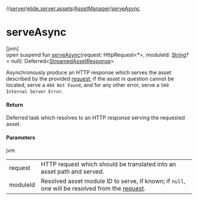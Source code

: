//[server](../../../index.md)/[elide.server.assets](../index.md)/[AssetManager](index.md)/[serveAsync](serve-async.md)

# serveAsync

[jvm]\
open suspend fun [serveAsync](serve-async.md)(request: HttpRequest&lt;*&gt;, moduleId: [String](https://kotlinlang.org/api/latest/jvm/stdlib/kotlin/-string/index.html)? = null): Deferred&lt;[StreamedAssetResponse](../../elide.server/index.md#-491452832%2FClasslikes%2F-1343588467)&gt;

Asynchronously produce an HTTP response which serves the asset described by the provided [request](serve-async.md); if the asset in question cannot be located, serve a `404 Not Found`, and for any other error, serve a `500 Internal Server Error`.

#### Return

Deferred task which resolves to an HTTP response serving the requested asset.

#### Parameters

jvm

| | |
|---|---|
| request | HTTP request which should be translated into an asset path and served. |
| moduleId | Resolved asset module ID to serve, if known; if `null`, one will be resolved from the [request](serve-async.md). |
